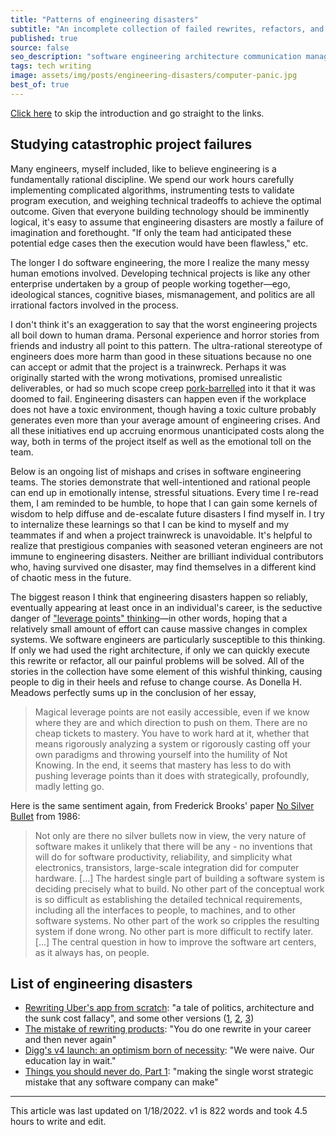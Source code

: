```yaml
---
title: "Patterns of engineering disasters"
subtitle: "An incomplete collection of failed rewrites, refactors, and other engineering mishaps"
published: true
source: false
seo_description: "software engineering architecture communication management failure"
tags: tech writing
image: assets/img/posts/engineering-disasters/computer-panic.jpg
best_of: true
---
```


<p class="source">
<a href="#list-of-engineering-disasters">Click here</a> to skip the introduction and go straight to the links.
</p>

## Studying catastrophic project failures

Many engineers, myself included, like to believe engineering is a fundamentally rational
discipline. We spend our work hours carefully implementing complicated algorithms, instrumenting
tests to validate program execution, and weighing technical tradeoffs to achieve the optimal outcome.
Given that everyone building technology should be imminently logical, it's easy to assume that
engineering disasters are mostly a failure of imagination and forethought. "If only the team had
anticipated these potential edge cases then the execution would have been flawless," etc.

The longer I do software engineering, the more I realize the many messy human emotions
involved. Developing technical projects is like any other enterprise undertaken by a group of people
working together—ego, ideological stances, cognitive biases, mismanagement, and politics are all
irrational factors involved in the process.

I don't think it's an exaggeration to say that the worst engineering projects all boil down to human drama.
Personal experience and horror stories from friends and industry all point to this pattern. The ultra-rational
stereotype of engineers does more harm than good in these situations because no one can accept or admit that
the project is a trainwreck. Perhaps it was originally started with the wrong motivations, promised 
unrealistic deliverables, or had so much scope creep [pork-barrelled](https://en.wikipedia.org/wiki/Pork_barrel) into 
it that it was doomed to fail. Engineering disasters can happen even if the workplace does not have a toxic environment,
though having a toxic culture probably generates even more than your average amount of engineering crises. And all these
initiatives end up accruing enormous unanticipated costs along the way, both in terms of the project itself as well as 
the emotional toll on the team.

Below is an ongoing list of mishaps and crises in software engineering teams. The stories demonstrate that well-intentioned 
and rational people can end up in emotionally intense, stressful situations. Every time I re-read them, I am reminded
to be humble, to hope that I can gain some kernels of wisdom to help diffuse and de-escalate future disasters I find
myself in. I try to internalize these learnings so that I can be kind to myself and my teammates if and when a 
project trainwreck is unavoidable. It's helpful to realize that prestigious companies with seasoned veteran engineers
are not immune to engineering disasters. Neither are brilliant individual contributors who, having survived one disaster,
may find themselves in a different kind of chaotic mess in the future.

The biggest reason I think that engineering disasters happen so reliably, eventually appearing at least once in an individual's career,
is the seductive danger of ["leverage points" thinking](https://donellameadows.org/archives/leverage-points-places-to-intervene-in-a-system/)—in other words, hoping that a relatively small amount of effort can cause massive changes in complex systems. We software engineers are 
particularly susceptible to this thinking. If only we had used the right architecture, if only we can quickly execute this rewrite 
or refactor, all our painful problems will be solved. All of the stories in the collection have some element of this wishful thinking,
causing people to dig in their heels and refuse to change course. As Donella H. Meadows perfectly sums up in the conclusion of her essay,

> Magical leverage points are not easily accessible, even if we know where they are and which direction to push on them.
> There are no cheap tickets to mastery. You have to work hard at it, whether that means rigorously analyzing a system or
> rigorously casting off your own paradigms and throwing yourself into the humility of Not Knowing. In the end, it seems
> that mastery has less to do with pushing leverage points than it does with strategically, profoundly, madly letting go.

Here is the same sentiment again, from Frederick Brooks' paper [No Silver Bullet](http://www.cs.unc.edu/techreports/86-020.pdf)
from 1986:

> Not only are there no silver bullets now in view, the very nature of software makes it unlikely that there will be any -
> no inventions that will do for software productivity, reliability, and simplicity what electronics, transistors, large-scale
> integration did for computer hardware. [...] The hardest single part of building a software system is deciding precisely what to build.
> No other part of the conceptual work is so difficult as establishing the detailed technical requirements, including all the 
> interfaces to people, to machines, and to other software systems. No other part of the work so cripples the resulting system
> if done wrong. No other part is more difficult to rectify later. [...] The central question in how to improve the software art centers,
> as it always has, on people. 

## List of engineering disasters

- [Rewriting Uber's app from scratch](https://threadreaderapp.com/thread/1336890442768547845.html): "a tale of politics, architecture and the sunk cost fallacy", and some other versions ([1](https://blog.pragmaticengineer.com/uber-app-rewrite-yolo/), [2](https://cbrauchli.medium.com/binary-size-woes-acb5d96f058a), [3](https://news.ycombinator.com/item?id=25374838))
- [The mistake of rewriting products](https://www.platohq.com/resources/the-mistake-of-rewriting-products): "You do one rewrite in your career and then never again"
- [Digg's v4 launch: an optimism born of necessity](https://lethain.com/digg-v4/): "We were naive. Our education lay in wait."
- [Things you should never do, Part 1](https://www.joelonsoftware.com/2000/04/06/things-you-should-never-do-part-i/): "making the single worst strategic mistake that any software company can make"

<hr class="section-divider" />

<footer>This article was last updated on 1/18/2022. v1 is 822 words and took 4.5 hours to write and edit.</footer>
